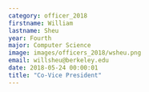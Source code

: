 ```yaml
---
category: officer_2018
firstname: William
lastname: Sheu
year: Fourth
major: Computer Science
image: images/officers_2018/wsheu.png
email: willsheu@berkeley.edu
date: 2018-05-24 00:00:01
title: "Co-Vice President"
---
```

